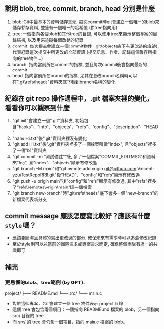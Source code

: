 ## 說明 blob, tree, commit, branch, head 分別是什麼
1. blob: Git中最基本的資料儲存單元, 每次commit時git會建立一個唯一的blob來儲存暫存資料, 並擁有一個唯一的哈希值 (供tree指向用)
2. tree: 一個指向各個blob和其他tree的目錄, 可以使用tree來顯示整個專案的目錄結構, 以及用來追蹤每個改動的紀錄
3. commit: 每次提交會建立一個commit物件 (.git\objects底下有更改過的痕跡), 代表紀錄這次提交中所更改的全部資訊 (提交訊息、作者、記錄這個暫存所指向的tree物件...)
4. branch: 指向當前所在commit的指標, 並且每次commit後會指向最新的commit
5. head: 指向當前所在branch的指標, 尤其在更改branch名稱時可以在".git\refs\heads\"資料夾底下看到branch名稱的變化

## 紀錄在 git repo 操作過程中，.git 檔案夾裡的變化，看看你可以觀察到什麼
1. "git init"會建立一個".git"資料夾, 初始包含"hooks"、"info"、"objects"、"refs"、"config"、"description"、"HEAD"
2. "nano Hi.txt"後".git"資料夾裡沒有變化
3. "git add Hi.txt"後".git"資料夾裡多了一個檔案叫做"index", 且"objects"裡多了一個"b1"資料夾
4. "git commit -m "測試備註""後, 多了一個檔案"COMMIT_EDITMSG"和資料夾"log", 且"index"、"objects"顯示有修改過
5. "git branch -M main"和"git remote add origin git@github.com:Vincent-yzu/TestRepoRRR.git"後"HEAD"、"config"和"refs"顯示有修改過
6. "git push -u origin main"後"config"和"refs"顯示有修改過, 其中"refs"裡多了"refs\remotes\origin\main"這一個檔案
7. "git branch new-branch"時".git\refs\heads\"底下會多一個"new-branch"的新檔案代表新分支

## commit message 應該怎麼寫比較好？應該有什麼 `style` 嗎？
* 應該要簡潔且具體的寫出更改過的部分, 確保未來有需求時可以追溯修改紀錄
* 至於style則可以視當前的團隊需求或專案需求而定, 確保整個團隊有統一的共識即可



## 補充
### 更易懂的blob、tree範例 (by GPT): 

project/
├── README.md
└── src/
    └── main.c

* 對於這個專案，Git 會建立一個 tree 物件表示 project 目錄
* 這個 tree 會包含兩個項目：一個指向 README.md 檔案的 blob，另一個指向 src/ 目錄的 tree
* 而 src/ 的 tree 會包含一個項目，指向 main.c 檔案的 blob。